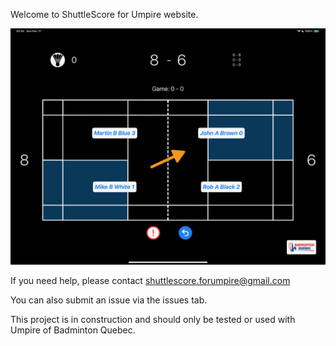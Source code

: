 Welcome to ShuttleScore for Umpire website.

![Image](IMG_0083.png)

If you need help, please contact shuttlescore.forumpire@gmail.com

You can also submit an issue via the issues tab.

This project is in construction and should only be tested or used with Umpire of Badminton Quebec.
